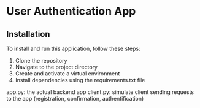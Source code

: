 # User Authentication App

## Installation

To install and run this application, follow these steps:

1. Clone the repository
2. Navigate to the project directory
3. Create and activate a virtual environment
4. Install dependencies using the requirements.txt file

app.py: the actual backend app
client.py: simulate client sending requests to the app (registration, confirmation, authentification)